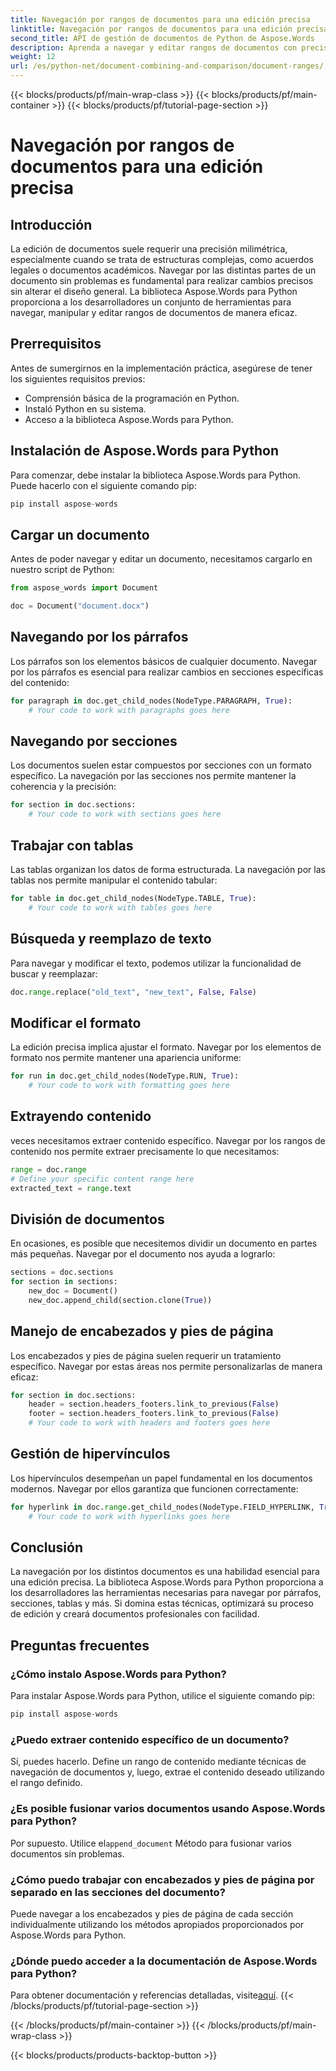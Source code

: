 ```yaml
---
title: Navegación por rangos de documentos para una edición precisa
linktitle: Navegación por rangos de documentos para una edición precisa
second_title: API de gestión de documentos de Python de Aspose.Words
description: Aprenda a navegar y editar rangos de documentos con precisión usando Aspose.Words para Python. Guía paso a paso con código fuente para una manipulación eficiente del contenido.
weight: 12
url: /es/python-net/document-combining-and-comparison/document-ranges/
---
```


{{< blocks/products/pf/main-wrap-class >}}
{{< blocks/products/pf/main-container >}}
{{< blocks/products/pf/tutorial-page-section >}}

# Navegación por rangos de documentos para una edición precisa


## Introducción

La edición de documentos suele requerir una precisión milimétrica, especialmente cuando se trata de estructuras complejas, como acuerdos legales o documentos académicos. Navegar por las distintas partes de un documento sin problemas es fundamental para realizar cambios precisos sin alterar el diseño general. La biblioteca Aspose.Words para Python proporciona a los desarrolladores un conjunto de herramientas para navegar, manipular y editar rangos de documentos de manera eficaz.

## Prerrequisitos

Antes de sumergirnos en la implementación práctica, asegúrese de tener los siguientes requisitos previos:

- Comprensión básica de la programación en Python.
- Instaló Python en su sistema.
- Acceso a la biblioteca Aspose.Words para Python.

## Instalación de Aspose.Words para Python

Para comenzar, debe instalar la biblioteca Aspose.Words para Python. Puede hacerlo con el siguiente comando pip:

```python
pip install aspose-words
```

## Cargar un documento

Antes de poder navegar y editar un documento, necesitamos cargarlo en nuestro script de Python:

```python
from aspose_words import Document

doc = Document("document.docx")
```

## Navegando por los párrafos

Los párrafos son los elementos básicos de cualquier documento. Navegar por los párrafos es esencial para realizar cambios en secciones específicas del contenido:

```python
for paragraph in doc.get_child_nodes(NodeType.PARAGRAPH, True):
    # Your code to work with paragraphs goes here
```

## Navegando por secciones

Los documentos suelen estar compuestos por secciones con un formato específico. La navegación por las secciones nos permite mantener la coherencia y la precisión:

```python
for section in doc.sections:
    # Your code to work with sections goes here
```

## Trabajar con tablas

Las tablas organizan los datos de forma estructurada. La navegación por las tablas nos permite manipular el contenido tabular:

```python
for table in doc.get_child_nodes(NodeType.TABLE, True):
    # Your code to work with tables goes here
```

## Búsqueda y reemplazo de texto

Para navegar y modificar el texto, podemos utilizar la funcionalidad de buscar y reemplazar:

```python
doc.range.replace("old_text", "new_text", False, False)
```

## Modificar el formato

La edición precisa implica ajustar el formato. Navegar por los elementos de formato nos permite mantener una apariencia uniforme:

```python
for run in doc.get_child_nodes(NodeType.RUN, True):
    # Your code to work with formatting goes here
```

## Extrayendo contenido

veces necesitamos extraer contenido específico. Navegar por los rangos de contenido nos permite extraer precisamente lo que necesitamos:

```python
range = doc.range
# Define your specific content range here
extracted_text = range.text
```

## División de documentos

En ocasiones, es posible que necesitemos dividir un documento en partes más pequeñas. Navegar por el documento nos ayuda a lograrlo:

```python
sections = doc.sections
for section in sections:
    new_doc = Document()
    new_doc.append_child(section.clone(True))
```

## Manejo de encabezados y pies de página

Los encabezados y pies de página suelen requerir un tratamiento específico. Navegar por estas áreas nos permite personalizarlas de manera eficaz:

```python
for section in doc.sections:
    header = section.headers_footers.link_to_previous(False)
    footer = section.headers_footers.link_to_previous(False)
    # Your code to work with headers and footers goes here
```

## Gestión de hipervínculos

Los hipervínculos desempeñan un papel fundamental en los documentos modernos. Navegar por ellos garantiza que funcionen correctamente:

```python
for hyperlink in doc.range.get_child_nodes(NodeType.FIELD_HYPERLINK, True):
    # Your code to work with hyperlinks goes here
```

## Conclusión

La navegación por los distintos documentos es una habilidad esencial para una edición precisa. La biblioteca Aspose.Words para Python proporciona a los desarrolladores las herramientas necesarias para navegar por párrafos, secciones, tablas y más. Si domina estas técnicas, optimizará su proceso de edición y creará documentos profesionales con facilidad.

## Preguntas frecuentes

### ¿Cómo instalo Aspose.Words para Python?

Para instalar Aspose.Words para Python, utilice el siguiente comando pip:
```python
pip install aspose-words
```

### ¿Puedo extraer contenido específico de un documento?

Sí, puedes hacerlo. Define un rango de contenido mediante técnicas de navegación de documentos y, luego, extrae el contenido deseado utilizando el rango definido.

### ¿Es posible fusionar varios documentos usando Aspose.Words para Python?

 Por supuesto. Utilice el`append_document` Método para fusionar varios documentos sin problemas.

### ¿Cómo puedo trabajar con encabezados y pies de página por separado en las secciones del documento?

Puede navegar a los encabezados y pies de página de cada sección individualmente utilizando los métodos apropiados proporcionados por Aspose.Words para Python.

### ¿Dónde puedo acceder a la documentación de Aspose.Words para Python?

 Para obtener documentación y referencias detalladas, visite[aquí](https://reference.aspose.com/words/python-net/).
{{< /blocks/products/pf/tutorial-page-section >}}

{{< /blocks/products/pf/main-container >}}
{{< /blocks/products/pf/main-wrap-class >}}

{{< blocks/products/products-backtop-button >}}
